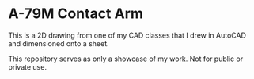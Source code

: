 # A-79M Contact Arm
 This is a 2D drawing from one of my CAD classes that I drew in AutoCAD and dimensioned onto a sheet.

This repository serves as only a showcase of my work. Not for public or private use.
